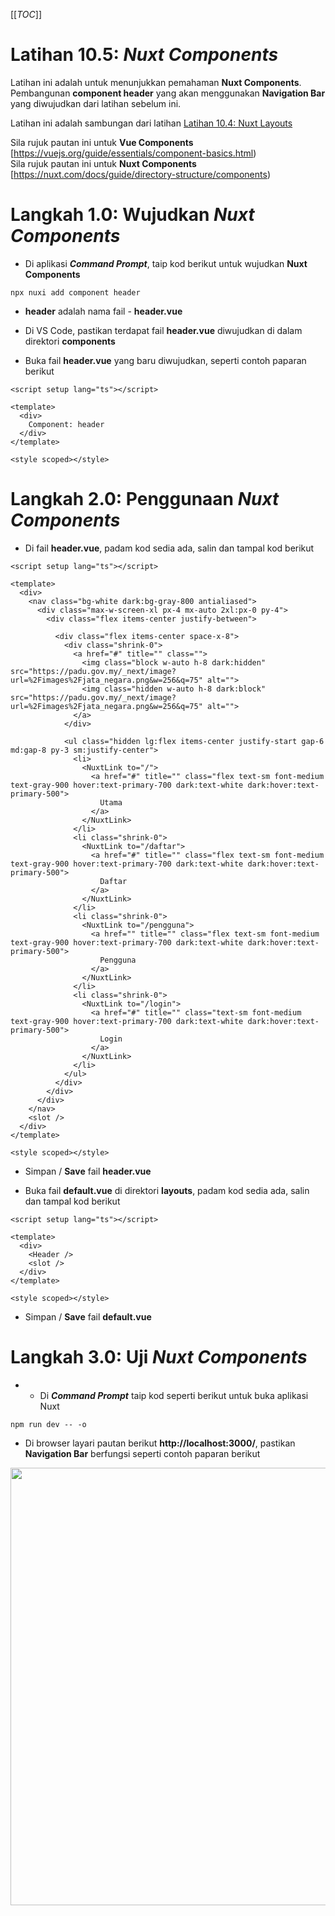[[_TOC_]]

# Latihan 10.5: _**Nuxt Components**_
Latihan ini adalah untuk menunjukkan pemahaman **Nuxt Components**. Pembangunan **component header** yang akan menggunakan **Navigation Bar** yang diwujudkan dari latihan sebelum ini.

Latihan ini adalah sambungan dari latihan [Latihan 10.4: Nuxt Layouts](https://code.cloud-connect.asia/jdn/latihan-aplikasi-moden/-/blob/master/Latihan%2010%20-%20Nuxt.js/Latihan%2010.4%20-%20Nuxt%20Layouts.md)

Sila rujuk pautan ini untuk **Vue Components** [https://vuejs.org/guide/essentials/component-basics.html) 
<br>
Sila rujuk pautan ini untuk **Nuxt Components** [https://nuxt.com/docs/guide/directory-structure/components) 

# Langkah 1.0: Wujudkan _**Nuxt Components**_

* Di aplikasi ***Command Prompt***, taip kod berikut untuk wujudkan **Nuxt Components**

```
npx nuxi add component header
```

* **header** adalah nama fail - **header.vue**

* Di VS Code, pastikan terdapat fail **header.vue** diwujudkan di dalam direktori **components**

* Buka fail **header.vue** yang baru diwujudkan, seperti contoh paparan berikut

```vue
<script setup lang="ts"></script>

<template>
  <div>
    Component: header
  </div>
</template>

<style scoped></style>
```

# Langkah 2.0: Penggunaan _**Nuxt Components**_

* Di fail **header.vue**, padam kod sedia ada, salin dan tampal kod berikut

```vue
<script setup lang="ts"></script>

<template>
  <div>
    <nav class="bg-white dark:bg-gray-800 antialiased">
      <div class="max-w-screen-xl px-4 mx-auto 2xl:px-0 py-4">
        <div class="flex items-center justify-between">

          <div class="flex items-center space-x-8">
            <div class="shrink-0">
              <a href="#" title="" class="">
                <img class="block w-auto h-8 dark:hidden" src="https://padu.gov.my/_next/image?url=%2Fimages%2Fjata_negara.png&w=256&q=75" alt="">
                <img class="hidden w-auto h-8 dark:block" src="https://padu.gov.my/_next/image?url=%2Fimages%2Fjata_negara.png&w=256&q=75" alt="">
              </a>
            </div>

            <ul class="hidden lg:flex items-center justify-start gap-6 md:gap-8 py-3 sm:justify-center">
              <li>
                <NuxtLink to="/">
                  <a href="#" title="" class="flex text-sm font-medium text-gray-900 hover:text-primary-700 dark:text-white dark:hover:text-primary-500">
                    Utama
                  </a>
                </NuxtLink>
              </li>
              <li class="shrink-0">
                <NuxtLink to="/daftar">
                  <a href="#" title="" class="flex text-sm font-medium text-gray-900 hover:text-primary-700 dark:text-white dark:hover:text-primary-500">
                    Daftar
                  </a>
                </NuxtLink>
              </li>
              <li class="shrink-0">
                <NuxtLink to="/pengguna">
                  <a href="" title="" class="flex text-sm font-medium text-gray-900 hover:text-primary-700 dark:text-white dark:hover:text-primary-500">
                    Pengguna
                  </a>
                </NuxtLink>
              </li>
              <li class="shrink-0">
                <NuxtLink to="/login">
                  <a href="#" title="" class="text-sm font-medium text-gray-900 hover:text-primary-700 dark:text-white dark:hover:text-primary-500">
                    Login
                  </a>
                </NuxtLink>
              </li>
            </ul>
          </div> 
        </div>
      </div>
    </nav>
    <slot />
  </div>
</template>

<style scoped></style>

```

* Simpan / **Save** fail **header.vue**

* Buka fail **default.vue** di direktori **layouts**, padam kod sedia ada, salin dan tampal kod berikut

```vue
<script setup lang="ts"></script>

<template>
  <div>
    <Header />
    <slot />
  </div>
</template>

<style scoped></style>

```

* Simpan / **Save** fail **default.vue**

# Langkah 3.0: Uji _**Nuxt Components**_

* * Di ***Command Prompt*** taip kod seperti berikut untuk buka aplikasi Nuxt

```
npm run dev -- -o
```

* Di browser layari pautan berikut **http://localhost:3000/**, pastikan **Navigation Bar** berfungsi seperti contoh paparan berikut

<img src="https://code.cloud-connect.asia/jdn/latihan-aplikasi-moden/uploads/046751f296616ec4618d4075968b8a73/image.png" width=700>
